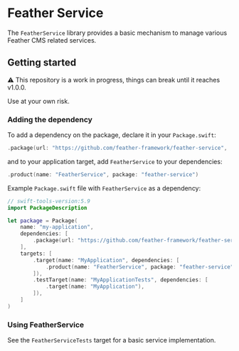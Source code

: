 # Feather Service

The `FeatherService` library provides a basic mechanism to manage various Feather CMS related services.

## Getting started

⚠️ This repository is a work in progress, things can break until it reaches v1.0.0. 

Use at your own risk.

### Adding the dependency

To add a dependency on the package, declare it in your `Package.swift`:

```swift
.package(url: "https://github.com/feather-framework/feather-service", .upToNextMinor(from: "0.2.0")),
```

and to your application target, add `FeatherService` to your dependencies:

```swift
.product(name: "FeatherService", package: "feather-service")
```

Example `Package.swift` file with `FeatherService` as a dependency:

```swift
// swift-tools-version:5.9
import PackageDescription

let package = Package(
    name: "my-application",
    dependencies: [
        .package(url: "https://github.com/feather-framework/feather-service", .upToNextMinor(from: "0.2.0")),
    ],
    targets: [
        .target(name: "MyApplication", dependencies: [
            .product(name: "FeatherService", package: "feather-service")
        ]),
        .testTarget(name: "MyApplicationTests", dependencies: [
            .target(name: "MyApplication"),
        ]),
    ]
)
```

###  Using FeatherService

See the `FeatherServiceTests` target for a basic service implementation.

